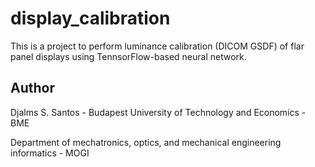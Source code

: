 # display_calibration
This is a project to perform luminance calibration (DICOM GSDF) of flar panel displays using TennsorFlow-based neural network.

## Author
Djalms S. Santos - Budapest University of Technology and Economics - BME

Department of mechatronics, optics, and mechanical engineering informatics - MOGI

